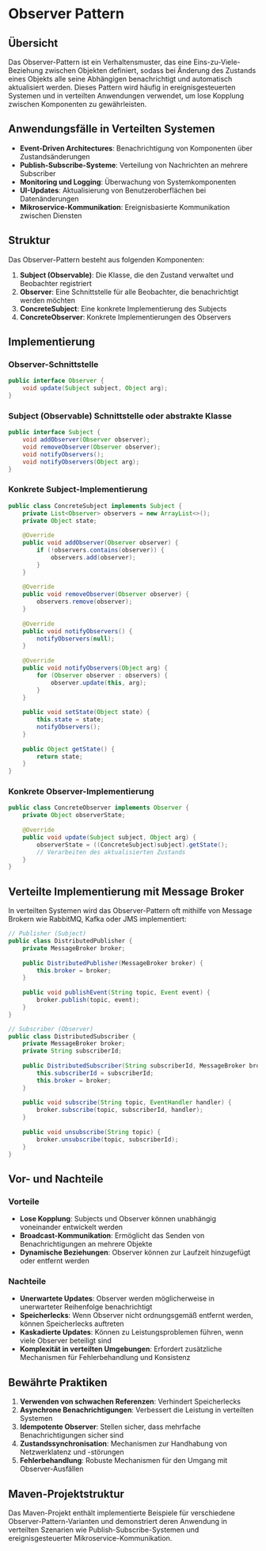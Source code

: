 # Observer Pattern

## Übersicht

Das Observer-Pattern ist ein Verhaltensmuster, das eine Eins-zu-Viele-Beziehung zwischen Objekten definiert, sodass bei Änderung des Zustands eines Objekts alle seine Abhängigen benachrichtigt und automatisch aktualisiert werden. Dieses Pattern wird häufig in ereignisgesteuerten Systemen und in verteilten Anwendungen verwendet, um lose Kopplung zwischen Komponenten zu gewährleisten.

## Anwendungsfälle in Verteilten Systemen

- **Event-Driven Architectures**: Benachrichtigung von Komponenten über Zustandsänderungen
- **Publish-Subscribe-Systeme**: Verteilung von Nachrichten an mehrere Subscriber
- **Monitoring und Logging**: Überwachung von Systemkomponenten
- **UI-Updates**: Aktualisierung von Benutzeroberflächen bei Datenänderungen
- **Mikroservice-Kommunikation**: Ereignisbasierte Kommunikation zwischen Diensten

## Struktur

Das Observer-Pattern besteht aus folgenden Komponenten:

1. **Subject (Observable)**: Die Klasse, die den Zustand verwaltet und Beobachter registriert
2. **Observer**: Eine Schnittstelle für alle Beobachter, die benachrichtigt werden möchten
3. **ConcreteSubject**: Eine konkrete Implementierung des Subjects
4. **ConcreteObserver**: Konkrete Implementierungen des Observers

## Implementierung

### Observer-Schnittstelle

```java
public interface Observer {
    void update(Subject subject, Object arg);
}
```

### Subject (Observable) Schnittstelle oder abstrakte Klasse

```java
public interface Subject {
    void addObserver(Observer observer);
    void removeObserver(Observer observer);
    void notifyObservers();
    void notifyObservers(Object arg);
}
```

### Konkrete Subject-Implementierung

```java
public class ConcreteSubject implements Subject {
    private List<Observer> observers = new ArrayList<>();
    private Object state;
    
    @Override
    public void addObserver(Observer observer) {
        if (!observers.contains(observer)) {
            observers.add(observer);
        }
    }
    
    @Override
    public void removeObserver(Observer observer) {
        observers.remove(observer);
    }
    
    @Override
    public void notifyObservers() {
        notifyObservers(null);
    }
    
    @Override
    public void notifyObservers(Object arg) {
        for (Observer observer : observers) {
            observer.update(this, arg);
        }
    }
    
    public void setState(Object state) {
        this.state = state;
        notifyObservers();
    }
    
    public Object getState() {
        return state;
    }
}
```

### Konkrete Observer-Implementierung

```java
public class ConcreteObserver implements Observer {
    private Object observerState;
    
    @Override
    public void update(Subject subject, Object arg) {
        observerState = ((ConcreteSubject)subject).getState();
        // Verarbeiten des aktualisierten Zustands
    }
}
```

## Verteilte Implementierung mit Message Broker

In verteilten Systemen wird das Observer-Pattern oft mithilfe von Message Brokern wie RabbitMQ, Kafka oder JMS implementiert:

```java
// Publisher (Subject)
public class DistributedPublisher {
    private MessageBroker broker;
    
    public DistributedPublisher(MessageBroker broker) {
        this.broker = broker;
    }
    
    public void publishEvent(String topic, Event event) {
        broker.publish(topic, event);
    }
}

// Subscriber (Observer)
public class DistributedSubscriber {
    private MessageBroker broker;
    private String subscriberId;
    
    public DistributedSubscriber(String subscriberId, MessageBroker broker) {
        this.subscriberId = subscriberId;
        this.broker = broker;
    }
    
    public void subscribe(String topic, EventHandler handler) {
        broker.subscribe(topic, subscriberId, handler);
    }
    
    public void unsubscribe(String topic) {
        broker.unsubscribe(topic, subscriberId);
    }
}
```

## Vor- und Nachteile

### Vorteile

- **Lose Kopplung**: Subjects und Observer können unabhängig voneinander entwickelt werden
- **Broadcast-Kommunikation**: Ermöglicht das Senden von Benachrichtigungen an mehrere Objekte
- **Dynamische Beziehungen**: Observer können zur Laufzeit hinzugefügt oder entfernt werden

### Nachteile

- **Unerwartete Updates**: Observer werden möglicherweise in unerwarteter Reihenfolge benachrichtigt
- **Speicherlecks**: Wenn Observer nicht ordnungsgemäß entfernt werden, können Speicherlecks auftreten
- **Kaskadierte Updates**: Können zu Leistungsproblemen führen, wenn viele Observer beteiligt sind
- **Komplexität in verteilten Umgebungen**: Erfordert zusätzliche Mechanismen für Fehlerbehandlung und Konsistenz

## Bewährte Praktiken

1. **Verwenden von schwachen Referenzen**: Verhindert Speicherlecks
2. **Asynchrone Benachrichtigungen**: Verbessert die Leistung in verteilten Systemen
3. **Idempotente Observer**: Stellen sicher, dass mehrfache Benachrichtigungen sicher sind
4. **Zustandssynchronisation**: Mechanismen zur Handhabung von Netzwerklatenz und -störungen
5. **Fehlerbehandlung**: Robuste Mechanismen für den Umgang mit Observer-Ausfällen

## Maven-Projektstruktur

Das Maven-Projekt enthält implementierte Beispiele für verschiedene Observer-Pattern-Varianten und demonstriert deren Anwendung in verteilten Szenarien wie Publish-Subscribe-Systemen und ereignisgesteuerter Mikroservice-Kommunikation.